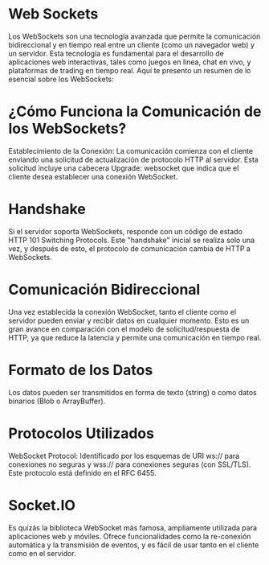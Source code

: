 # Web Sockets

Los WebSockets son una tecnología avanzada que permite la comunicación bidireccional y en tiempo real entre un cliente (como un navegador web) y un servidor. Esta tecnología es fundamental para el desarrollo de aplicaciones web interactivas, tales como juegos en línea, chat en vivo, y plataformas de trading en tiempo real. Aquí te presento un resumen de lo esencial sobre los WebSockets:

# ¿Cómo Funciona la Comunicación de los WebSockets?

Establecimiento de la Conexión: La comunicación comienza con el cliente enviando una solicitud de actualización de protocolo HTTP al servidor. Esta solicitud incluye una cabecera Upgrade: websocket que indica que el cliente desea establecer una conexión WebSocket.

# Handshake

Si el servidor soporta WebSockets, responde con un código de estado HTTP 101 Switching Protocols. Este "handshake" inicial se realiza solo una vez, y después de esto, el protocolo de comunicación cambia de HTTP a WebSockets.

# Comunicación Bidireccional

Una vez establecida la conexión WebSocket, tanto el cliente como el servidor pueden enviar y recibir datos en cualquier momento. Esto es un gran avance en comparación con el modelo de solicitud/respuesta de HTTP, ya que reduce la latencia y permite una comunicación en tiempo real.

# Formato de los Datos

Los datos pueden ser transmitidos en forma de texto (string) o como datos binarios (Blob o ArrayBuffer).

# Protocolos Utilizados

WebSocket Protocol: Identificado por los esquemas de URI ws:// para conexiones no seguras y wss:// para conexiones seguras (con SSL/TLS). Este protocolo está definido en el RFC 6455.

# Socket.IO

Es quizás la biblioteca WebSocket más famosa, ampliamente utilizada para aplicaciones web y móviles. Ofrece funcionalidades como la re-conexión automática y la transmisión de eventos, y es fácil de usar tanto en el cliente como en el servidor.

